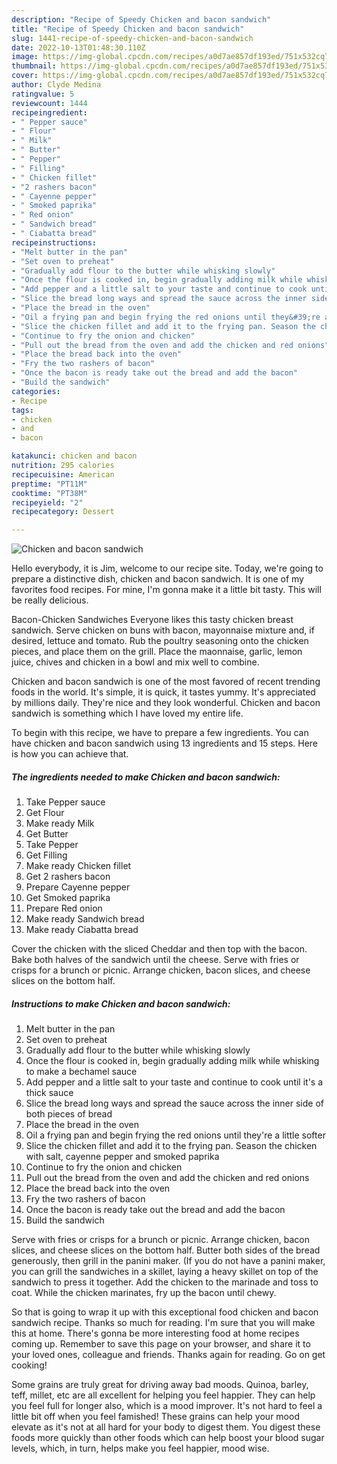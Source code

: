 ```yaml
---
description: "Recipe of Speedy Chicken and bacon sandwich"
title: "Recipe of Speedy Chicken and bacon sandwich"
slug: 1441-recipe-of-speedy-chicken-and-bacon-sandwich
date: 2022-10-13T01:48:30.110Z
image: https://img-global.cpcdn.com/recipes/a0d7ae857df193ed/751x532cq70/chicken-and-bacon-sandwich-recipe-main-photo.jpg
thumbnail: https://img-global.cpcdn.com/recipes/a0d7ae857df193ed/751x532cq70/chicken-and-bacon-sandwich-recipe-main-photo.jpg
cover: https://img-global.cpcdn.com/recipes/a0d7ae857df193ed/751x532cq70/chicken-and-bacon-sandwich-recipe-main-photo.jpg
author: Clyde Medina
ratingvalue: 5
reviewcount: 1444
recipeingredient:
- " Pepper sauce"
- " Flour"
- " Milk"
- " Butter"
- " Pepper"
- " Filling"
- " Chicken fillet"
- "2 rashers bacon"
- " Cayenne pepper"
- " Smoked paprika"
- " Red onion"
- " Sandwich bread"
- " Ciabatta bread"
recipeinstructions:
- "Melt butter in the pan"
- "Set oven to preheat"
- "Gradually add flour to the butter while whisking slowly"
- "Once the flour is cooked in, begin gradually adding milk while whisking to make a bechamel sauce"
- "Add pepper and a little salt to your taste and continue to cook until it&#39;s a thick sauce"
- "Slice the bread long ways and spread the sauce across the inner side of both pieces of bread"
- "Place the bread in the oven"
- "Oil a frying pan and begin frying the red onions until they&#39;re a little softer"
- "Slice the chicken fillet and add it to the frying pan. Season the chicken with salt, cayenne pepper and smoked paprika"
- "Continue to fry the onion and chicken"
- "Pull out the bread from the oven and add the chicken and red onions"
- "Place the bread back into the oven"
- "Fry the two rashers of bacon"
- "Once the bacon is ready take out the bread and add the bacon"
- "Build the sandwich"
categories:
- Recipe
tags:
- chicken
- and
- bacon

katakunci: chicken and bacon 
nutrition: 295 calories
recipecuisine: American
preptime: "PT11M"
cooktime: "PT38M"
recipeyield: "2"
recipecategory: Dessert

---
```



![Chicken and bacon sandwich](https://img-global.cpcdn.com/recipes/a0d7ae857df193ed/751x532cq70/chicken-and-bacon-sandwich-recipe-main-photo.jpg)

Hello everybody, it is Jim, welcome to our recipe site. Today, we're going to prepare a distinctive dish, chicken and bacon sandwich. It is one of my favorites food recipes. For mine, I'm gonna make it a little bit tasty. This will be really delicious.

Bacon-Chicken Sandwiches Everyone likes this tasty chicken breast sandwich. Serve chicken on buns with bacon, mayonnaise mixture and, if desired, lettuce and tomato. Rub the poultry seasoning onto the chicken pieces, and place them on the grill. Place the maonnaise, garlic, lemon juice, chives and chicken in a bowl and mix well to combine.

Chicken and bacon sandwich is one of the most favored of recent trending foods in the world. It's simple, it is quick, it tastes yummy. It's appreciated by millions daily. They're nice and they look wonderful. Chicken and bacon sandwich is something which I have loved my entire life.


To begin with this recipe, we have to prepare a few ingredients. You can have chicken and bacon sandwich using 13 ingredients and 15 steps. Here is how you can achieve that.

<!--inarticleads1-->

##### The ingredients needed to make Chicken and bacon sandwich:

1. Take  Pepper sauce
1. Get  Flour
1. Make ready  Milk
1. Get  Butter
1. Take  Pepper
1. Get  Filling
1. Make ready  Chicken fillet
1. Get 2 rashers bacon
1. Prepare  Cayenne pepper
1. Get  Smoked paprika
1. Prepare  Red onion
1. Make ready  Sandwich bread
1. Make ready  Ciabatta bread


Cover the chicken with the sliced Cheddar and then top with the bacon. Bake both halves of the sandwich until the cheese. Serve with fries or crisps for a brunch or picnic. Arrange chicken, bacon slices, and cheese slices on the bottom half. 

<!--inarticleads2-->

##### Instructions to make Chicken and bacon sandwich:

1. Melt butter in the pan
1. Set oven to preheat
1. Gradually add flour to the butter while whisking slowly
1. Once the flour is cooked in, begin gradually adding milk while whisking to make a bechamel sauce
1. Add pepper and a little salt to your taste and continue to cook until it&#39;s a thick sauce
1. Slice the bread long ways and spread the sauce across the inner side of both pieces of bread
1. Place the bread in the oven
1. Oil a frying pan and begin frying the red onions until they&#39;re a little softer
1. Slice the chicken fillet and add it to the frying pan. Season the chicken with salt, cayenne pepper and smoked paprika
1. Continue to fry the onion and chicken
1. Pull out the bread from the oven and add the chicken and red onions
1. Place the bread back into the oven
1. Fry the two rashers of bacon
1. Once the bacon is ready take out the bread and add the bacon
1. Build the sandwich


Serve with fries or crisps for a brunch or picnic. Arrange chicken, bacon slices, and cheese slices on the bottom half. Butter both sides of the bread generously, then grill in the panini maker. (If you do not have a panini maker, you can grill the sandwiches in a skillet, laying a heavy skillet on top of the sandwich to press it together. Add the chicken to the marinade and toss to coat. While the chicken marinates, fry up the bacon until chewy. 

So that is going to wrap it up with this exceptional food chicken and bacon sandwich recipe. Thanks so much for reading. I'm sure that you will make this at home. There's gonna be more interesting food at home recipes coming up. Remember to save this page on your browser, and share it to your loved ones, colleague and friends. Thanks again for reading. Go on get cooking!

Some grains are truly great for driving away bad moods. Quinoa, barley, teff, millet, etc are all excellent for helping you feel happier. They can help you feel full for longer also, which is a mood improver. It's not hard to feel a little bit off when you feel famished! These grains can help your mood elevate as it's not at all hard for your body to digest them. You digest these foods more quickly than other foods which can help boost your blood sugar levels, which, in turn, helps make you feel happier, mood wise.
